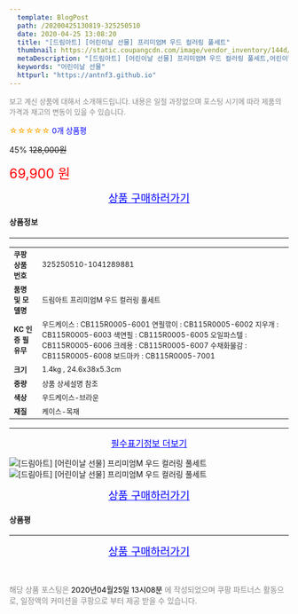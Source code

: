 ```yaml
---
  template: BlogPost
  path: /20200425130819-325250510
  date: 2020-04-25 13:08:20
  title: "[드림아트] [어린이날 선물] 프리미엄M 우드 컬러링 풀세트"
  thumbnail: https://static.coupangcdn.com/image/vendor_inventory/144d/ac935e168cdd44ec1b2fc6a9e22ebb2903456d148ade65a91f5b940a886e.jpg
  metaDescription: "[드림아트] [어린이날 선물] 프리미엄M 우드 컬러링 풀세트,어린이날 선물"
  keywords: "어린이날 선물"
  httpurl: "https://antnf3.github.io"
---
```

  
<span style="color: #888;font-size:0.8rem">보고 계신 상품에 대해서 소개해드립니다.
내용은 일절 과장없으며 포스팅 시기에 따라 제품의 가격과 재고의 변동이 있을 수 있습니다.</span>
  
<span style="color: orange;">☆☆☆☆☆</span> <span style="color: blue;font-size: 0.85rem;">0개 상품평</span>

<span style="font-size: 0.9rem">45%</span> <span style="font-size: 0.9rem">~~128,000원~~</span>

<span style="color: red;font-size: 1.5rem;">69,900 원</span>



<p align="center"><a href="http://me2.do/xfh1Q0s7" style="font-size: 1.2rem; color: blue;">상품 구매하러가기</a></p>

#### 상품정보

---

|                  |                       |
| ---------------- | --------------------- |
| **<span style="font-size:0.8rem;">쿠팡상품번호</span>** | <span style="font-size:0.8rem;">325250510-1041289881</span> |
| **<span style="font-size:0.8rem;">품명 및 모델명</span>**    | <span style="font-size:0.8rem;">드림아트 프리미엄M 우드 컬러링 풀세트</span>        |
| **<span style="font-size:0.8rem;">KC 인증 필 유무</span>**    | <span style="font-size:0.8rem;">우드케이스 : CB115R0005-6001 연필깎이 : CB115R0005-6002 지우개 : CB115R0005-6003 색연필 : CB115R0005-6005 오일파스텔 : CB115R0005-6006 크레용 : CB115R0005-6007 수채화물감 : CB115R0005-6008 보드마카 : CB115R0005-7001</span>        |
| **<span style="font-size:0.8rem;">크기</span>**    | <span style="font-size:0.8rem;">1.4kg , 24.6x38x5.3cm</span>        |
| **<span style="font-size:0.8rem;">중량</span>**    | <span style="font-size:0.8rem;">상품 상세설명 참조</span>        |
| **<span style="font-size:0.8rem;">색상</span>**    | <span style="font-size:0.8rem;">우드케이스-브라운</span>        |
| **<span style="font-size:0.8rem;">재질</span>**    | <span style="font-size:0.8rem;">케이스-목재</span>        |








---

<p align="center"><a href="http://me2.do/xfh1Q0s7" style="font-size: 1rem; color: blue;">필수표기정보 더보기</a></p>

![[드림아트] [어린이날 선물] 프리미엄M 우드 컬러링 풀세트](http://image1.coupangcdn.com/image/vendor_inventory/0590/b01bb922823211888281d41466581d1dfe17c1c8b057ac9696ac34ebf8e3.jpg)
![[드림아트] [어린이날 선물] 프리미엄M 우드 컬러링 풀세트](http://image1.coupangcdn.com/image/vendor_inventory/19c8/07e0f390a82756cb3685d31f78f8cf43f5603604df7e8aebf6b4545c43e0.jpg)

<p align="center"><a href="http://me2.do/xfh1Q0s7" style="font-size: 1.2rem; color: blue;">상품 구매하러가기</a></p>

#### 상품평
  

  
---
  
<p align="center"><a href="http://me2.do/xfh1Q0s7" style="font-size: 1.2rem; color: blue;">상품 구매하러가기</a></p>
  
<br>
  
<span style="font-size: 0.85rem; color: #888;">해당 상품 포스팅은 <span style="color: #000;"> 2020년04월25일 13시08분 </span> 에 작성되었으며 쿠팡 파트너스 활동으로, 일정액의 커미션을 쿠팡으로 부터 제공 받을 수 있습니다.</span>